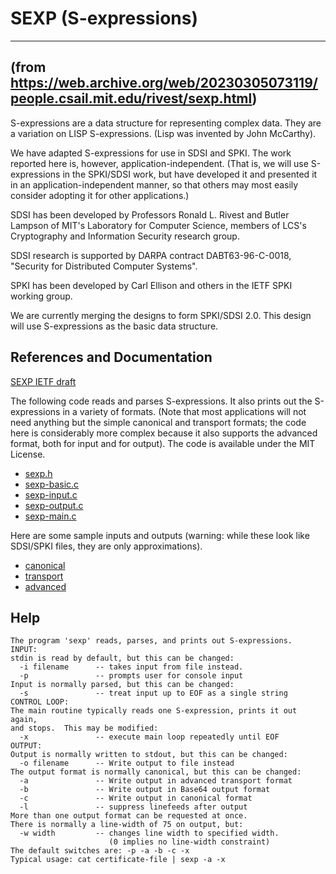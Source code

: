 # SEXP (S-expressions)
---
(from https://web.archive.org/web/20230305073119/people.csail.mit.edu/rivest/sexp.html)
---

S-expressions are a data structure for representing complex data. They are a variation on LISP S-expressions. (Lisp was invented by John McCarthy).

We have adapted S-expressions for use in SDSI and SPKI. The work reported here is, however, application-independent. (That is, we will use S-expressions in the SPKI/SDSI work, but have developed it and presented it in an application-independent manner, so that others may most easily consider adopting it for other applications.)

SDSI has been developed by Professors Ronald L. Rivest and Butler Lampson of MIT's Laboratory for Computer Science, members of LCS's Cryptography and Information Security research group.

SDSI research is supported by DARPA contract DABT63-96-C-0018, "Security for Distributed Computer Systems".

SPKI has been developed by Carl Ellison and others in the IETF SPKI working group.

We are currently merging the designs to form SPKI/SDSI 2.0. This design will use S-expressions as the basic data structure.

## References and Documentation

[SEXP IETF draft](https://datatracker.ietf.org/doc/draft-rivest-sexp/)

The following code reads and parses S-expressions. It also prints out the S-expressions in a variety of formats. (Note that most applications will not need anything but the simple canonical and transport formats; the code here is considerably more complex because it also supports the advanced format, both for input and for output). The code is available under the MIT License.

- [sexp.h](sexp.h)
- [sexp-basic.c](sexp-basic.c)
- [sexp-input.c](sexp-input.c)
- [sexp-output.c](sexp-output.c)
- [sexp-main.c](sexp-main.c)

Here are some sample inputs and outputs (warning: while these look like SDSI/SPKI files, they are only approximations).

- [canonical](samples/sample-c)
- [transport](samples/sample-b)
- [advanced](samples/sample-a)

## Help

```
The program 'sexp' reads, parses, and prints out S-expressions.
INPUT:
stdin is read by default, but this can be changed:
  -i filename      -- takes input from file instead.
  -p               -- prompts user for console input
Input is normally parsed, but this can be changed:
  -s               -- treat input up to EOF as a single string
CONTROL LOOP:
The main routine typically reads one S-expression, prints it out again, 
and stops.  This may be modified:
  -x               -- execute main loop repeatedly until EOF
OUTPUT:
Output is normally written to stdout, but this can be changed:
  -o filename      -- Write output to file instead
The output format is normally canonical, but this can be changed:
  -a               -- Write output in advanced transport format
  -b               -- Write output in Base64 output format
  -c               -- Write output in canonical format
  -l               -- suppress linefeeds after output
More than one output format can be requested at once.
There is normally a line-width of 75 on output, but:
  -w width         -- changes line width to specified width.
                      (0 implies no line-width constraint)
The default switches are: -p -a -b -c -x
Typical usage: cat certificate-file | sexp -a -x
```
